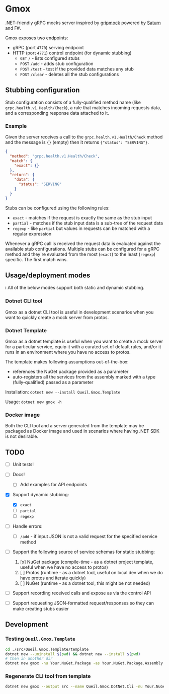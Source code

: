 # Gmox

.NET-friendly gRPC mocks server inspired by [gripmock](https://github.com/tokopedia/gripmock) powered by [Saturn](https://saturnframework.org/) and F#.

Gmox exposes two endpoints:

* gRPC (port `4770`) serving endpoint
* HTTP (port `4771`) control endpoint (for dynamic stubbing)
  * `GET` `/` - lists configured stubs
  * `POST` `/add` - adds stub configuration
  * `POST` `/test` - test if the provided data matches any stub
  * `POST` `/clear` - deletes all the stub configurations

## Stubbing configuration

Stub configuration consists of a fully-qualified method name (like `grpc.health.v1.Health/Check`), a rule that matches incoming requests data, and a corresponding response data attached to it.

### Example

Given the server receives a call to the `grpc.health.v1.Health/Check` method and the message is `{}` (empty) then it returns `{"status": "SERVING"}`.

```json
{
  "method": "grpc.health.v1.Health/Check",
  "match": {
    "exact": {}
  }, 
  "return": {
    "data": {
      "status": "SERVING"
    }
  }
}
```

Stubs can be configured using the following rules:

* `exact` - matches if the request is exactly the same as the stub input
* `partial` - matches if the stub input data is a sub-tree of the request data
* `regexp` - like `partial` but values in requests can be matched with a regular expression

Whenever a gRPC call is received the request data is evaluated against the available stub configurations.
Multiple stubs can be configured for a gRPC method and they're evaluated from the most (`exact`) to the least (`regexp`) specific.
The first match wins. 

## Usage/deployment modes

:information_source: All of the below modes support both static and dynamic stubbing.

### Dotnet CLI tool

Gmox as a dotnet CLI tool is useful in development scenarios when you want to quickly create a mock
server from protos.

### Dotnet Template

Gmox as a dotnet template is useful when you want to create a mock server for a particular service, equip it with a curated set of default rules, and/or it runs in an environment where you have no access to protos.

The template makes following assumptions out-of-the-box:

* references the NuGet package provided as a parameter
* auto-registers all the services from the assembly marked with a type (fully-qualified) passed as a parameter

Installation: `dotnet new --install Queil.Gmox.Template`

Usage: `dotnet new gmox -h`

### Docker image

Both the CLI tool and a server generated from the template may be packaged as Docker image and used in scenarios where having .NET SDK is not desirable.

## TODO

* [ ] Unit tests!
* [ ] Docs!
  * [ ] Add examples for API endpoints
* [x] Support dynamic stubbing:
  * [x] `exact`
  * [ ] `partial`
  * [ ] `regexp`
* [ ] Handle errors:
  * [ ] `/add` - if input JSON is not a valid request for the specified service method
* [ ] Support the following source of service schemas for static stubbing:
  1. [x] NuGet package (compile-time - as a dotnet project template, useful when we have no access to protos) 
  2. [ ] Protos (runtime - as a dotnet tool, useful on local dev when we do have protos and iterate quickly)
  3. [ ] NuGet (runtime - as a dotnet tool, this might be not needed)
* [ ] Support recording received calls and expose as via the control API
* [ ] Support requesting JSON-formatted request/responses so they can make creating stubs easier


## Development

### Testing `Queil.Gmox.Template`

```bash
cd ./src/Queil.Gmox.Template/template
dotnet new --uninstall $(pwd) && dotnet new --install $(pwd)
# then in another dir
dotnet new gmox -nu Your.NuGet.Package -as Your.NuGet.Package.Assembly.Type
```

### Regenerate CLI tool from template

```bash
dotnet new gmox --output src --name Queil.Gmox.DotNet.Cli -nu Your.NuGet.Package -as Your.NuGet.Package.Assembly.Type --force
```